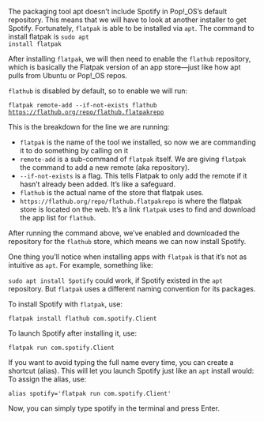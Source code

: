 The packaging tool apt doesn’t include Spotify in Pop!_OS’s default repository. This means that we will have to look at another installer to get Spotify. Fortunately, `flatpak` is able to be installed via `apt`.
The command to install flatpak is
<code>sudo apt install flatpak</code>

After installing `flatpak`, we will then need to enable the `flathub` repository, which is basically the Flatpak version of an app store—just like how apt pulls from Ubuntu or Pop!_OS repos. 

`flathub` is disabled by default, so to enable we will run:

<code>flatpak remote-add --if-not-exists flathub https://flathub.org/repo/flathub.flatpakrepo</code>

This is the breakdown for the line we are running:
- `flatpak` is the name of the tool we installed, so now we are commanding it to do something by calling on it
- `remote-add` is a sub-command of `flatpak` itself. We are giving `flatpak` the command to add a new remote (aka repository).
- `--if-not-exists` is a flag. This tells Flatpak to only add the remote if it hasn’t already been added. It’s like a safeguard.
- `flathub` is the actual name of the store that flatpak uses.
- `https://flathub.org/repo/flathub.flatpakrepo` is where the flatpak store is located on the web. It’s a link `flatpak` uses to find and download the app list for `flathub`.

After running the command above, we’ve enabled and downloaded the repository for the `flathub` store, which means we can now install Spotify.

One thing you’ll notice when installing apps with `flatpak` is that it’s not as intuitive as `apt`. For example, something like:

<code>sudo apt install Spotify</code>
could work, if Spotify existed in the `apt` repository. But `flatpak` uses a different naming convention for its packages.

To install Spotify with `flatpak`, use:

<code>flatpak install flathub com.spotify.Client</code>

To launch Spotify after installing it, use:

<code>flatpak run com.spotify.Client</code>

If you want to avoid typing the full name every time, you can create a shortcut (alias). This will let you launch Spotify just like an `apt` install would:
To assign the alias, use:

<code>alias spotify='flatpak run com.spotify.Client'</code>

Now, you can simply type spotify in the terminal and press Enter.
